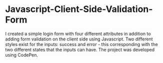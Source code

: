 # Javascript-Client-Side-Validation-Form

I created a simple login form with four different attributes in addition to adding form validation on the client side using Javascript. Two different styles exist for the inputs: success and error - this corresponding with the two different states that the inputs can have. The project was developed using CodePen.
